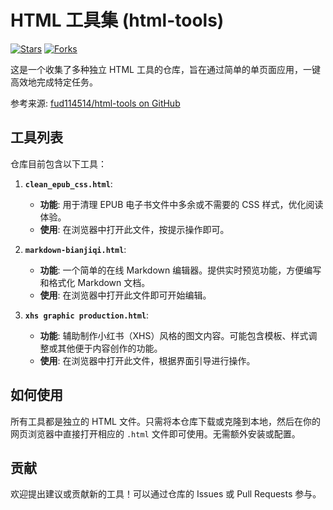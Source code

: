 # HTML 工具集 (html-tools)

[![Stars](https://img.shields.io/github/stars/fud114514/html-tools?style=social)](https://github.com/fud114514/html-tools/stargazers)
[![Forks](https://img.shields.io/github/forks/fud114514/html-tools?style=social)](https://github.com/fud114514/html-tools/network/members)

这是一个收集了多种独立 HTML 工具的仓库，旨在通过简单的单页面应用，一键高效地完成特定任务。

参考来源: [fud114514/html-tools on GitHub](https://github.com/fud114514/html-tools)

## 工具列表

仓库目前包含以下工具：

1.  **`clean_epub_css.html`**:
    *   **功能**: 用于清理 EPUB 电子书文件中多余或不需要的 CSS 样式，优化阅读体验。
    *   **使用**: 在浏览器中打开此文件，按提示操作即可。

2.  **`markdown-bianjiqi.html`**:
    *   **功能**: 一个简单的在线 Markdown 编辑器。提供实时预览功能，方便编写和格式化 Markdown 文档。
    *   **使用**: 在浏览器中打开此文件即可开始编辑。

3.  **`xhs graphic production.html`**:
    *   **功能**: 辅助制作小红书（XHS）风格的图文内容。可能包含模板、样式调整或其他便于内容创作的功能。
    *   **使用**: 在浏览器中打开此文件，根据界面引导进行操作。

## 如何使用

所有工具都是独立的 HTML 文件。只需将本仓库下载或克隆到本地，然后在你的网页浏览器中直接打开相应的 `.html` 文件即可使用。无需额外安装或配置。

## 贡献

欢迎提出建议或贡献新的工具！可以通过仓库的 Issues 或 Pull Requests 参与。
